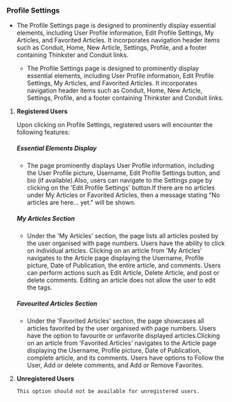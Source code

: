 ### Profile Settings

- The Profile Settings page is designed to prominently display essential elements, including User Profile information, Edit Profile Settings, My Articles, and Favorited Articles. It incorporates navigation header items such as Conduit, Home, New Article, Settings, Profile, and a footer containing Thinkster and Conduit links.
  
    * The Profile Settings page is designed to prominently display essential elements, including User Profile information, Edit Profile Settings, My Articles, and Favorited Articles.   It incorporates navigation header items such as Conduit, Home, New Article, Settings, Profile, and a footer containing Thinkster and Conduit links.

1.	**Registered Users**

    Upon clicking on Profile Settings, registered users will encounter the following features:

    ##### **Essential Elements Display**
    * The page prominently displays User Profile information, including the User Profile picture, Username, Edit Profile Settings button, and bio (if available).Also, users can navigate to the Settings page by clicking on the 'Edit Profile Settings' button.If there are no articles under My Articles or Favorited Articles, then a message stating "No articles are here... yet." will be shown.

    ##### **My Articles Section**
    * Under the 'My Articles' section, the page lists all articles posted by the user organised with page numbers. Users have the ability to click on individual articles. Clicking on an article from 'My Articles' navigates to the Article page displaying the Username, Profile picture, Date of Publication, the entire article, and comments. Users can perform actions such as Edit Article, Delete Article, and post or delete comments. Editing an article does not allow the user to edit the tags.


     ##### **Favourited Articles Section**
    * Under the 'Favorited Articles' section, the page showcases all articles favorited by the user organised with page numbers. Users have the option to favourite or unfavorite displayed articles.Clicking on an article from 'Favorited Articles' navigates to the Article page displaying the Username, Profile picture, Date of Publication, complete article, and its comments. Users have options to Follow the User, Add or delete comments, and Add or Remove Favorites.

  
2.  **Unregistered Users**
  
        This option should not be available for unregistered users.
			